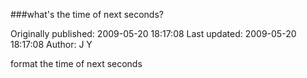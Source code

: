 ###what's the time of next seconds?

Originally published: 2009-05-20 18:17:08
Last updated: 2009-05-20 18:17:08
Author: J Y

format the time of next seconds